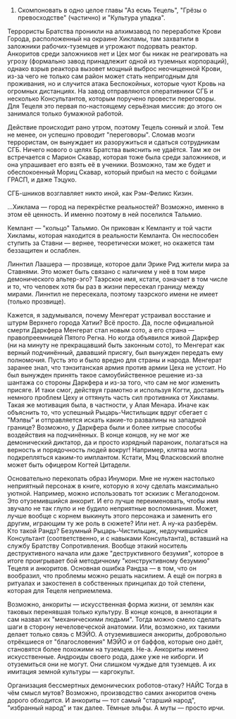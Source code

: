 1. Скомпоновать в одно целое главы "Аз есмь Тецель", "Грёзы о превосходстве" (частично) и "Культура упадка".

Террористы Братства проникли на алхимзавод по переработке Крови Города, расположенный на окраине Хикламы, там захватили в заложники рабочих-туземцев и угрожают подорвать реактор. Анкоритов среди заложников нет и Цех мог бы никак не реагировать на угрозу (формально завод принадлежит одной из туземных корпораций), однако взрыв реактора вызовет мощный выброс неочищенной Крови, из-за чего не только сам район может стать непригодным для проживания, но и случится атака Беспокойных, которые чуют Кровь на огромных дистанциях. На завод отправляются оперативники СГБ и несколько Консультантов, которым поручено провести переговоры. Для Тецеля это первая по-настоящему серьёзная миссия: до этого он занимался только бумажной работой.

Действие происходит рано утром, поэтому Тецель сонный и злой. Тем не менее, он успешно проводит "переговоры". Сломав мозги террористам, он вынуждает их разоружиться и сдаться сотрудникам СГБ. Ничего нового о целях Братства выяснить не удаётся. Там же он встречается с Марион Скавар, которая тоже была среди заложников, и она упрашивает его взять её в ученики. Возможно, там же будет и обеспокоенный Мориц Скавар, который прибыл на место с бойцами ГРАСП, и даже Тэцуко.

СГБ-шников возглавляет никто иной, как Рэм-Феликс Кизин.


…Хиклама — город на перекрёстке реальностей? Возможно, именно в этом её ценность. И именно поэтому в ней поселился Тальмио.

Кемлант — "кольцо" Тальмио. Он прикован к Кемланту и той части Хикламы, которая находится в реальности Кемланта. Он неспособен ступить за Ставни — вернее, теоретически может, но окажется там беззащитен и ослаблен.

Линнтил Лаашера — прозвище, которое дали Эрике Рид жители мира за Ставнями. Это может быть связано с наличием у неё в том мире демонического альтер-эго?
	Таэрское имя, кстати, означает в том числе и то, что человек хотя бы раз в жизни пересекал границу между мирами. Линнтил не пересекала, поэтому таэрского имени не имеет (только прозвище).

Кажется, я задумывался, почему Менгерат устраивал восстание и штурм Верхнего города Хатии? Всё просто. Да, после официальной смерти Даркфера Менгерат стал новым сото, а его страна — правопреемницей Пятого Регна. Но когда объявился живой Даркфер (ни на минуту не прекращавший быть законным сото), то Менгерат как верный подчинённый, дававший присягу, был вынужден передать ему полномочия. Пусть это и было вредно для страны и народа.
	Менгерат заранее знал, что тэнзитанская армия против армии Цеха не устоит. Но был вынужден принять такое самоубийственное решение из-за шантажа со стороны Даркфера и из-за того, что сам не мог изменить присяге. И таки смог, действуя грамотно и используя Когти, доставить немного проблем Цеху и оттянуть часть сил противника от Хикламы.
	Такая же мотивация была, в частности, у Алая Менара. Иначе как объяснить то, что успешный Рыцарь-Чистильщик вдруг сбегает с "Мэлвы" и отправляется искать какие-то развалины на западной границе?
	Возможно, у Даркфера были и более хитрые способы воздействия на подчинённых. В конце концов, ну не мог же демонический диктатор, да и просто изрядный параноик, полагаться на верность и порядочность людей вокруг! Например, клятва могла подкрепляться каким-то имплантом.
	Кстати, Мэц Фласковский вполне может быть офицером Когтей Цитадели.

Основательно перекопать образ Инумори. Мне не нужен настолько неприятный персонаж в книге, которую я хочу сделать максимально уютной. Например, можно использовать тот эскизик с Мегалодоном.
	Это отуземившийся анкорит. И его лучше переименовать, чтобы имя звучало не так глупо и не будило неприятные воспоминания.
	Может, лучше вообще с корнем выкинуть этого персонажа и заменить его другим, играющим ту же роль в сюжете? Или нет.
	А ну-ка разберём. Кто такой Рандз? Безумный Рыцарь-Чистильщик, недоучившийся Консультант (соответственно, и с навыками Консультанта), вставший на службу Братству Сопротивления. Вообще этакий носитель деструктивного начала или даже "деструктивного безумия", которое в итоге проигрывает бой методичному "конструктивному безумию" Тецеля и анкоритов.
	Основная ошибка Рандза — в том, что он вообразил, что проблемы можно решать насилием. А ещё он погряз в ритуалах и закостенел в собственных принципах до той степени, которая для Тецеля неприемлема.

Возможно, анкориты — искусственная форма жизни, от землян как таковых перенявшая только культуру. В конце концов, в аннотации я сам назвал их "механическими людьми". Тогда можно смело сделать шаги в сторону нечеловеческой анатомии.
	Или, возможно, их такими делает только связь с МЭЙО. А отуземившиеся анкориты, добровольно отрёкшиеся от "благословения" МЭЙО и от баффов, которые оно даёт, становятся более похожими на туземцев.
		Не-а. Анкориты именно искусственные. Андроиды своего рода, даже уже не киборги. И отуземиться они не могут. Они слишком чуждые для туземцев. А их имитация земной культуры — каргокульт.

Организация бессмертных демонических роботов-отаку? НАЙС
Тогда в чём смысл мутов? Возможно, производство самих анкоритов очень дорого обходится. И анкориты — тот самый "старший народ", "избранный народ" и так далее. Тёмные эльфы. А муты — просто ирчи.

